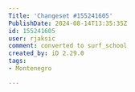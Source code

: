 ```yaml
---
Title: 'Changeset #155241605'
PublishDate: 2024-08-14T13:35:35Z
id: 155241605
user: rjaksic
comment: converted to surf_school
created_by: iD 2.29.0
tags:
- Montenegro

---
```

